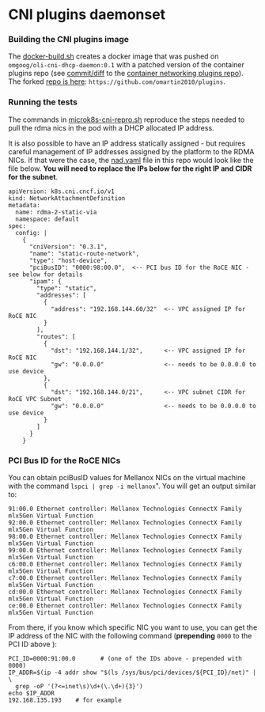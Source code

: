 # CNI plugins daemonset

### Building the CNI plugins image
The [docker-build.sh](./docker-build.sh) creates a docker image that was pushed on `omgoog/oli-cni-dhcp-daemon:0.1` with a patched version of the container plugins repo (see [commit/diff](https://github.com/containernetworking/plugins/commit/77133955f30384ab54d8a6cd4fb965ff9c72e77f) to the [container networking plugins repo](https://github.com/containernetworking/plugins)). The forked [repo is here](https://github.com/omartin2010/plugins): `https://github.com/omartin2010/plugins`.

### Running the tests
The commands in [microk8s-cni-repro.sh](./microk8s-cni-repro.sh]) reproduce the steps needed to pull the rdma nics in the pod with a DHCP allocated IP address.

It is also possible to have an IP address statically assigned - but requires careful management of IP addresses assigned by the platform to the RDMA NICs. If that were the case, the [nad.yaml](./nad.yaml) file in this repo would look like the file below. __You will need to replace the IPs below for the right IP and CIDR for the subnet__. 
```
apiVersion: k8s.cni.cncf.io/v1
kind: NetworkAttachmentDefinition
metadata:
  name: rdma-2-static-via
  namespace: default
spec:
  config: |
    {
      "cniVersion": "0.3.1",
      "name": "static-route-network",
      "type": "host-device",
      "pciBusID": "0000:98:00.0",  <-- PCI bus ID for the RoCE NIC - see below for details
      "ipam": {
        "type": "static",
        "addresses": [
          {
            "address": "192.168.144.60/32"  <-- VPC assigned IP for RoCE NIC
          }
        ],
        "routes": [
          {
            "dst": "192.168.144.1/32",      <-- VPC assigned IP for RoCE NIC
            "gw": "0.0.0.0"                 <-- needs to be 0.0.0.0 to use device
          },
          {
            "dst": "192.168.144.0/21",      <-- VPC subnet CIDR for RoCE VPC Subnet
            "gw": "0.0.0.0"                 <-- needs to be 0.0.0.0 to use device
          }
        ]
      }
    }
```
### PCI Bus ID for the RoCE NICs
You can obtain pciBusID values for Mellanox NICs on the virtual machine with the command `lspci | grep -i mellanox`".
You will get an output similar to:
```
91:00.0 Ethernet controller: Mellanox Technologies ConnectX Family mlx5Gen Virtual Function
92:00.0 Ethernet controller: Mellanox Technologies ConnectX Family mlx5Gen Virtual Function
98:00.0 Ethernet controller: Mellanox Technologies ConnectX Family mlx5Gen Virtual Function
99:00.0 Ethernet controller: Mellanox Technologies ConnectX Family mlx5Gen Virtual Function
c6:00.0 Ethernet controller: Mellanox Technologies ConnectX Family mlx5Gen Virtual Function
c7:00.0 Ethernet controller: Mellanox Technologies ConnectX Family mlx5Gen Virtual Function
cd:00.0 Ethernet controller: Mellanox Technologies ConnectX Family mlx5Gen Virtual Function
ce:00.0 Ethernet controller: Mellanox Technologies ConnectX Family mlx5Gen Virtual Function
```
From there, if you know which specific NIC you want to use, you can get the IP address of the NIC with the following command (__prepending__ `0000` to the PCI ID above ):
``` 
PCI_ID=0000:91:00.0       # (one of the IDs above - prepended with 0000)
IP_ADDR=$(ip -4 addr show "$(ls /sys/bus/pci/devices/${PCI_ID}/net)" | \
  grep -oP '(?<=inet\s)\d+(\.\d+){3}')
echo $IP_ADDR
192.168.135.193    # for example
```



